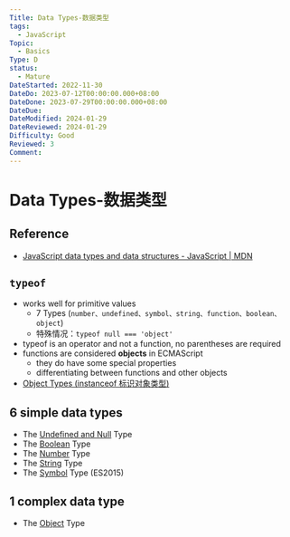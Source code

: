 ```yaml
---
Title: Data Types-数据类型
tags:
  - JavaScript
Topic:
  - Basics
Type: D
status:
  - Mature
DateStarted: 2022-11-30
DateDo: 2023-07-12T00:00:00.000+08:00
DateDone: 2023-07-29T00:00:00.000+08:00
DateDue: 
DateModified: 2024-01-29
DateReviewed: 2024-01-29
Difficulty: Good
Reviewed: 3
Comment:
---
```


# Data Types-数据类型

## Reference
- [JavaScript data types and data structures - JavaScript | MDN](https://developer.mozilla.org/en-US/docs/Web/JavaScript/Data_structures)

## `typeof`
- works well for primitive values  
	- 7 Types (`number、undefined、symbol、string、function、boolean、object`)  
	- 特殊情况：`typeof null === 'object'`
- typeof is an operator and not a function, no parentheses are required
- functions are considered **objects** in ECMAScript  
	- they do have some special properties  
	- differentiating between functions and other objects
- [Object Types (instanceof 标识对象类型)](Object%20Types%20(instanceof%20标识对象类型).md)

## 6 simple data types
- The [Undefined and Null](Undefined%20and%20Null.md) Type
- The [Boolean](../DS+/Boolean.md) Type
- The [Number](Number.md) Type
- The [String](String.md) Type
- The [Symbol](Symbol) Type (ES2015)

## 1 complex data type
- The [Object](Object.md) Type



